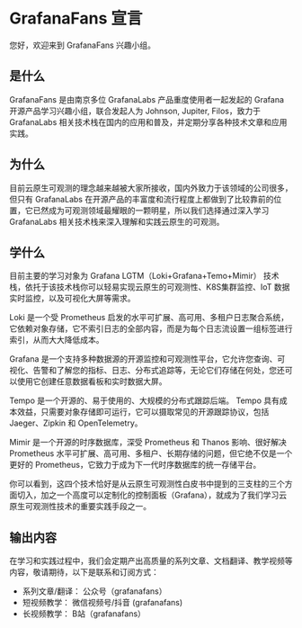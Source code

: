 # GrafanaFans 宣言

您好，欢迎来到 GrafanaFans 兴趣小组。

## 是什么

GrafanaFans 是由南京多位 GrafanaLabs 产品重度使用者一起发起的 Grafana 开源产品学习兴趣小组，联合发起人为 Johnson, Jupiter, Filos，致力于 GrafanaLabs 相关技术栈在国内的应用和普及，并定期分享各种技术文章和应用实践。

## 为什么

目前云原生可观测的理念越来越被大家所接收，国内外致力于该领域的公司很多，但只有 GrafanaLabs 在开源产品的丰富度和流行程度上都做到了比较靠前的位置，它已然成为可观测领域最耀眼的一颗明星，所以我们选择通过深入学习 GrafanaLabs 相关技术栈来深入理解和实践云原生的可观测。

## 学什么

目前主要的学习对象为 Grafana LGTM（Loki+Grafana+Temo+Mimir） 技术栈，依托于该技术栈你可以轻易实现云原生的可观测性、K8S集群监控、IoT 数据实时监控，以及可视化大屏等需求。

Loki 是一个受 Prometheus 启发的水平可扩展、高可用、多租户日志聚合系统，它依赖对象存储，它不索引日志的全部内容，而是为每个日志流设置一组标签进行索引，从而大大降低成本。

Grafana 是一个支持多种数据源的开源监控和可观测性平台，它允许您查询、可视化、告警和了解您的指标、日志、分布式追踪等，无论它们存储在何处，您还可以使用它创建任意数据看板和实时数据大屏。

Tempo 是一个开源的、易于使用的、大规模的分布式跟踪后端。 Tempo 具有成本效益，只需要对象存储即可运行，它可以摄取常见的开源跟踪协议，包括 Jaeger、Zipkin 和 OpenTelemetry。

Mimir 是一个开源的时序数据库，深受 Prometheus 和 Thanos 影响、很好解决 Prometheus 水平可扩展、高可用、多租户、长期存储的问题，但它绝不仅是一个更好的 Prometheus，它致力于成为下一代时序数据库的统一存储平台。

你可以看到，这四个技术恰好是从云原生可观测性白皮书中提到的三支柱的三个方面切入，加之一个高度可以定制化的控制面板（Grafana），就成为了我们学习云原生可观测性技术的重要实践手段之一。

## 输出内容

在学习和实践过程中，我们会定期产出高质量的系列文章、文档翻译、教学视频等内容，敬请期待，以下是联系和订阅方式：

- 系列文章/翻译： 公众号（grafanafans）
- 短视频教学： 微信视频号/抖音 (grafanafans)
- 长视频教学： B站（grafanafans）